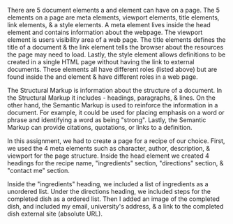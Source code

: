 There are 5 document elements a <head> and <body> element can have on a page. The 5 elements on a page are meta elements, viewport elements, title elements, link elements, & a style elements. A meta element lives inside the head element and contains information about the webpage. The viewport element is users visibility area of a web page. The title elements defines the title of a document & the link element tells the browser about the resources the page may need to load. Lastly, the style element allows definitions to be created in a single HTML page without having the link to external documents. These elements all have different roles (listed above) but are found inside the <head> and </head> element & have different roles in a web page.

The Structural Markup is information about the structure of a document. In the Structural Markup it includes - headings, paragraphs, & lines. On the other hand, the Semantic Markup is used to reinforce the information in a document. For example, it could be used for placing emphasis on a word or phrase and identifying a word as being "strong". Lastly, the Semantic Markup can provide citations, quotations, or links to a definition. 

In this assignment, we had to create a page for a recipe of our choice. First, we used the 4 meta  elements such as character, author, description, & viewport for the page structure. Inside the head element we created 4 headings for the recipe name, "ingredients" section, "directions" section, & "contact me" section.

Inside the "ingredients" heading, we included a list of ingredients as a unordered list. Under the directions heading, we included steps for the completed dish as a ordered list. Then I added an image of the completed dish, and included my email, university's address, & a link to the completed dish external site (absolute URL).
